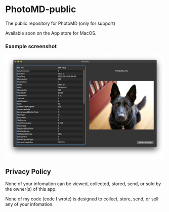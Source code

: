 # PhotoMD-public

The public repository for PhotoMD (only for support)

Available soon on the App store for MacOS.

### Example screenshot

![Alt text](/PhotoMD-ScreenShot.png?raw=true "ExifViewer Screenshot")

## Privacy Policy

None of your infomation can be viewed, collected, stored,
send, or sold by the owner(s) of this app.

None of my code (code I wrote) is designed to collect,
store, send, or sell any of your infomation.

